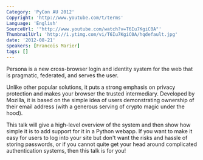 ```yaml
---
Category: 'PyCon AU 2012'
Copyright: 'http://www.youtube.com/t/terms'
Language: 'English'
SourceUrl: '"http://www.youtube.com/watch?v=T6Iu7KgiC0A"'
ThumbnailUrl: 'http://i.ytimg.com/vi/T6Iu7KgiC0A/hqdefault.jpg'
date: '2012-08-21'
speakers: [Francois Marier]
tags: []
---
```

Persona is a new cross-browser login and identity system for the web that is
pragmatic, federated, and serves the user.

Unlike other popular solutions, it puts a strong emphasis on privacy
protection and makes your browser the trusted intermediary. Developed by
Mozilla, it is based on the simple idea of users demonstrating ownership of
their email address (with a generous serving of crypto magic under the hood).

This talk will give a high-level overview of the system and then show how
simple it is to add support for it in a Python webapp. If you want to make it
easy for users to log into your site but don't want the risks and hassle of
storing passwords, or if you cannot quite get your head around complicated
authentication systems, then this talk is for you!

